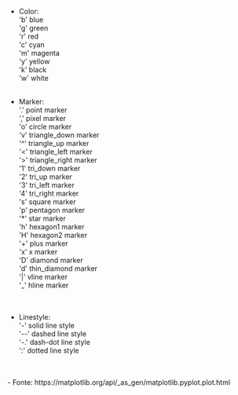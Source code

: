 - Color:</br>
     'b'	blue</br>
    'g'	green</br>
    'r'	red</br>
    'c'	cyan</br>
    'm'	magenta</br>
    'y'	yellow</br>
    'k'	black</br>
    'w'	white</br></br>

- Marker:</br>
    '.'	point marker</br>
    ','	pixel marker</br>
    'o'	circle marker</br>
    'v'	triangle_down marker</br>
    '^'	triangle_up marker</br>
    '<'	triangle_left marker</br>
    '>'	triangle_right marker</br>
    '1'	tri_down marker</br>
    '2'	tri_up marker</br>
    '3'	tri_left marker</br>
    '4'	tri_right marker</br>
    's'	square marker</br>
    'p'	pentagon marker</br>
    '*'	star marker</br>
    'h'	hexagon1 marker</br>
    'H'	hexagon2 marker</br>
    '+'	plus marker</br>
    'x'	x marker</br>
    'D'	diamond marker</br>
    'd'	thin_diamond marker</br>
    '|'	vline marker</br>
    '_'	hline marker</br>
  </br></br>
 
 - Linestyle:</br>
      '-'	solid line style</br>
      '--'	dashed line style</br>
      '-.'	dash-dot line style</br>
      ':'	dotted line style</br>
</br>
</br>
- Fonte: https://matplotlib.org/api/_as_gen/matplotlib.pyplot.plot.html
